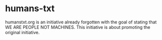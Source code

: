 # humans-txt
humanstxt.org is an initiative already forgotten with the goal of stating that WE ARE PEOPLE NOT MACHINES. 
This initiative is about promoting the original initiative.
